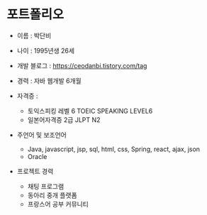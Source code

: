   # 포트폴리오
+ 이름 : 박단비

+ 나이 : 1995년생 26세

+ 개발 블로그 : https://ceodanbi.tistory.com/tag

+ 경력 : 자바 웹개발 6개월

+ 자격증 : 
   + 토익스피킹 레벨 6 TOEIC SPEAKING LEVEL6
   + 일본어자격증 2급 JLPT N2

+ 주언어 및 보조언어
   + Java, javascript, jsp, sql, html, css, Spring, react, ajax, json
   + Oracle

+ 프로젝트 경력
   + 채팅 프로그램
   + 동아리 중개 플랫폼
   + 프랑스어 공부 커뮤니티
